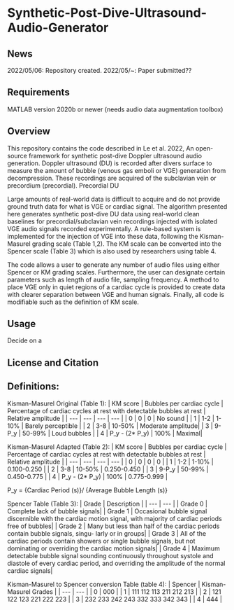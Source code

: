 # Synthetic-Post-Dive-Ultrasound-Audio-Generator

News
------------
2022/05/06: Repository created.
2022/05/~: Paper submitted??


Requirements
------------
MATLAB version 2020b or newer (needs audio data augmentation toolbox) 

Overview
------------
This repository contains the code described in Le et al. 2022, An open-source framework for synthetic post-dive Doppler ultrasound audio generation. 
Doppler ultrasound (DU) is recorded after divers surface to measure the amount of bubble (venous gas emboli or VGE) generation from decompression. These recordings are acquired of the subclavian vein or precordium (precordial). Precordial DU 

Large amounts of real-world data is difficult to acquire and do not provide ground truth data for what is VGE or cardiac signal. The algorithm presented here generates synthetic post-dive DU data using real-world clean baselines for precordial/subclavian vein recordings injected with isolated VGE audio signals recorded experimentally. A rule-based system is implemented for the injection of VGE into these data, following the Kisman-Masurel grading scale (Table 1,2). The KM scale can be converted into the Spencer scale (Table 3) which is also used by researchers using table 4. 

The code allows a user to generate any number of audio files using either Spencer or KM grading scales. Furthermore, the user can designate certain parameters such as length of audio file, sampling frequency. A method to place VGE only in quiet regions of a cardiac cycle is provided to create data with clearer separation between VGE and human signals. Finally, all code is modifiable such as the definition of KM scale. 





Usage
------------
Decide on a

License and Citation
------------




Definitions:
------------
Kisman-Masurel Original (Table 1): 
| KM score | Bubbles per cardiac cycle | Percentage of cardiac cycles at rest with detectable bubbles at rest | Relative amplitude |
| --- | --- | --- | --- | 
| 0 | 0 | 0 | No sound |
| 1 | 1-2 | 1-10% | Barely perceptible |
| 2 | 3-8 | 10-50% | Moderate amplitude|
| 3 | 9-P_y | 50-99% | Loud bubbles |
| 4 | P_y - (2* P_y) | 100% | Maximal|

Kisman-Masurel Adapted (Table 2): 
| KM score | Bubbles per cardiac cycle | Percentage of cardiac cycles at rest with detectable bubbles at rest | Relative amplitude |
| --- | --- | --- | --- | 
| 0 | 0 | 0 | 0 |
| 1 | 1-2 | 1-10% | 0.100-0.250 |
| 2 | 3-8 | 10-50% | 0.250-0.450 |
| 3 | 9-P_y | 50-99% | 0.450-0.775 |
| 4 | P_y - (2* P_y) | 100% | 0.775-0.999 |

P_y = {Cardiac Period (s)}/ {Average Bubble Length (s)}

Spencer Table (Table 3):
| Grade | Description |
| --- | --- |
| Grade 0 | Complete lack of bubble signals|
| Grade 1 | Occasional bubble signal discernible with the cardiac motion signal, with majority of cardiac periods free of bubbles|
| Grade 2 | Many but less than half of the cardiac periods contain bubble signals, singu- larly or in groups|
| Grade 3 | All of the cardiac periods contain showers or single bubble signals, but not dominating or overriding the cardiac motion signals|
| Grade 4 | Maximum detectable bubble signal sounding continuously throughout systole and diastole of every cardiac period, and overriding the amplitude of the normal cardiac signals|

Kisman-Masurel to Spencer conversion Table (table 4): 
| Spencer | Kisman-Masurel Grades |
| --- | --- |
| 0 | 000 |
| 1 | 111 112 113 211 212 213 |
| 2 | 121 122 123 221 222 223 |
| 3 | 232 233 242 243 332 333 342 343 |
| 4 | 444 |
